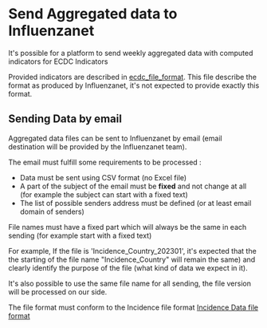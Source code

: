 # Send Aggregated data to Influenzanet

It's possible for a platform to send weekly aggregated data with computed indicators for ECDC Indicators

Provided indicators are described in [ecdc_file_format](./ecdc_file_format.md). This file describe the format as produced by 
Influenzanet, it's not expected to provide exactly this format.

## Sending Data by email

Aggregated data files can be sent to Influenzanet by email (email destination will be provided by the Influenzanet team).

The email must fulfill some requirements to be processed :

- Data must be sent using CSV format (no Excel file)
- A part of the subject of the email must be **fixed** and not change at all (for example the subject can start with a fixed text)
- The list of possible senders address must be defined (or at least email domain of senders)

File names must have a fixed part which will always be the same in each sending (for example start with a fixed text)

For example, If the file is 'Incidence_Country_202301', it's expected that the the starting of the file name "Incidence_Country" will remain the same) and clearly identify the purpose of the file (what kind of data we expect in it).

It's also possible to use the same file name for all sending, the file version will be processed on our side.

The file format must conform to the Incidence file format [Incidence Data file format](./send_data/incidence_file_format.md)


